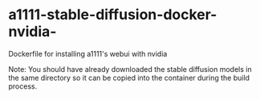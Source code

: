 # a1111-stable-diffusion-docker-nvidia-
Dockerfile for installing a1111's webui with nvidia

Note: You should have already downloaded the stable diffusion models in the same directory so it can be copied into the container during the build process.
